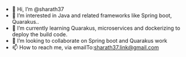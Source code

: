 - 👋 Hi, I’m @sharath37
- 👀 I’m interested in Java and related frameworks like Spring boot, Quarakus..
- 🌱 I’m currently learning Quarakus, microservices and dockerizing to deploy the build code.
- 💞️ I’m looking to collaborate on Spring boot and Quarakus work
- 📫 How to reach me, via emailTo:sharath37.link@gmail.com

<!---
sharath37/sharath37 is a ✨ special ✨ repository because its `README.md` (this file) appears on your GitHub profile.
You can click the Preview link to take a look at your changes.
--->

